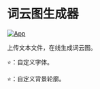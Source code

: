 # 词云图生成器

[![App](https://img.shields.io/badge/Streamlit-App-brightgreen.svg?style=flat-square)](https://jeremy-feng-word-cloud-app-br6pxe.streamlit.app/) 

上传文本文件，在线生成词云图。

:star:：自定义字体。

:star:：自定义背景轮廓。

